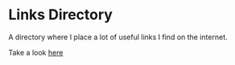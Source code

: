 # Links Directory

A directory where I place a lot of useful links I find on the internet.

Take a look [here](https://linksdirectory.cf)